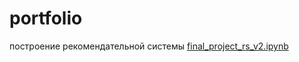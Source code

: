 # portfolio
построение рекомендательной системы [final_project_rs_v2.ipynb](https://github.com/LanaTch/portfolio/blob/main/final_project_rs_v2.ipynb)
